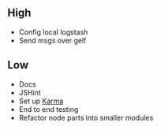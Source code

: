 ## High

* Config local logstash
* Send msgs over gelf

## Low

* Docs
* JSHint
* Set up [Karma](http://karma-runner.github.io/)
* End to end testing
* Refactor node parts into smaller modules
